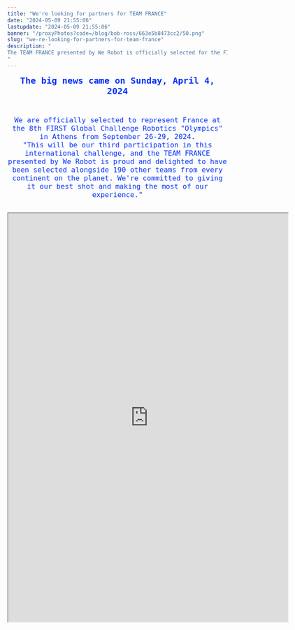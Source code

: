 ```yaml
---
title: "We're looking for partners for TEAM FRANCE"
date: "2024-05-09 21:55:06"
lastupdate: "2024-05-09 21:55:06"
banner: "/proxyPhotos?code=/blog/bob-ross/663e5b8473cc2/50.png"
slug: "we-re-looking-for-partners-for-team-france"
description: " 
The TEAM FRANCE presented by We Robot is officially selected for the FIRST Global Challenge ATHENS 2024, the Junior Olympic Games of Robotics
"
---
```

<p style="text-align: center;"><span style="font-size:20px;"><tt><big><small><span style="color:#0432FA;"><strong>The big news came on Sunday, April 4, 2024</strong></span></small></big></tt></span></p>

<br>

<p style="text-align: center;"><span style="font-size:16px;"><tt><small><big><span style="color:#0432FA;">We are officially selected to represent France at the 8th FIRST Global Challenge Robotics "Olympics" in Athens from September 26-29, 2024.<br />
"This will be our third participation in this international challenge, and the TEAM FRANCE presented by We Robot is proud and delighted to have been selected alongside 190 other teams from every continent on the planet. We're committed to giving it our best shot and making the most of our experience."
</span></big></small></tt></span></p>

<br>

<iframe src="https://drive.google.com/file/d/19hX-_XkJvoIrtbp3XJ20zgZGFvKw-2-v/preview" width="640" height="936" allow="autoplay"></iframe>
    